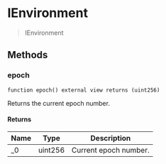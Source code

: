 # IEnvironment



> IEnvironment





## Methods

### epoch

```solidity
function epoch() external view returns (uint256)
```

Returns the current epoch number.




#### Returns

| Name | Type | Description |
|---|---|---|
| _0 | uint256 | Current epoch number.




